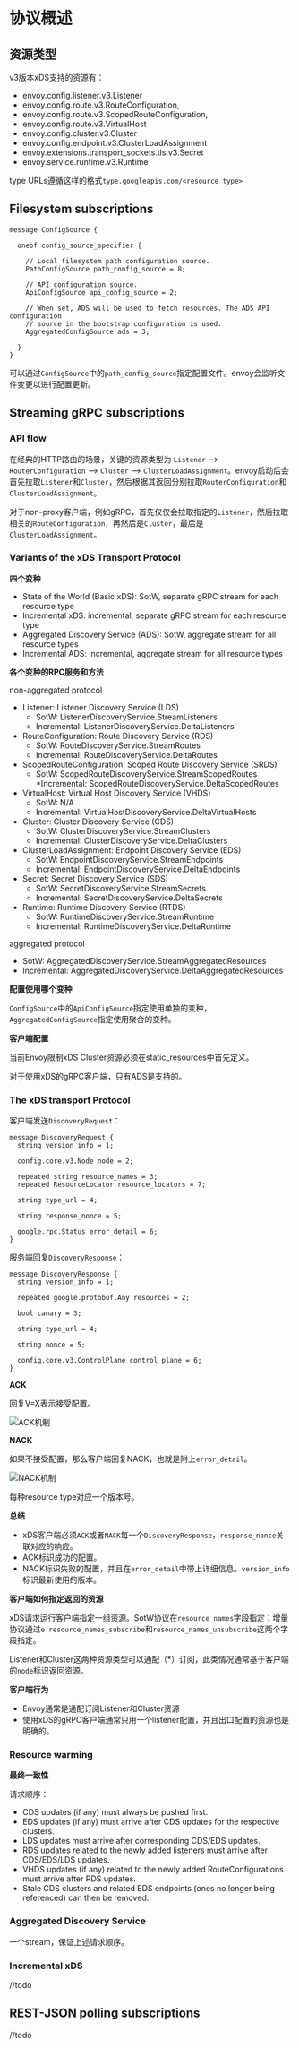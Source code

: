 # 协议概述

## 资源类型

v3版本xDS支持的资源有：
* envoy.config.listener.v3.Listener
* envoy.config.route.v3.RouteConfiguration,
* envoy.config.route.v3.ScopedRouteConfiguration,
* envoy.config.route.v3.VirtualHost
* envoy.config.cluster.v3.Cluster
* envoy.config.endpoint.v3.ClusterLoadAssignment
* envoy.extensions.transport_sockets.tls.v3.Secret
* envoy.service.runtime.v3.Runtime

type URLs遵循这样的格式`type.googleapis.com/<resource type>`

## Filesystem subscriptions

```
message ConfigSource {

  oneof config_source_specifier {

    // Local filesystem path configuration source.
    PathConfigSource path_config_source = 8;

    // API configuration source.
    ApiConfigSource api_config_source = 2;

    // When set, ADS will be used to fetch resources. The ADS API configuration
    // source in the bootstrap configuration is used.
    AggregatedConfigSource ads = 3;

  }
}
```

可以通过`ConfigSource`中的`path_config_source`指定配置文件。envoy会监听文件变更以进行配置更新。


## Streaming gRPC subscriptions

### API flow

在经典的HTTP路由的场景，关键的资源类型为 `Listener` --> `RouterConfiguration` --> `Cluster` --> `ClusterLoadAssignment`。envoy启动后会首先拉取`Listener`和`Cluster`，然后根据其返回分别拉取`RouterConfiguration`和`ClusterLoadAssignment`。

对于non-proxy客户端，例如gRPC，首先仅仅会拉取指定的`Listener`，然后拉取相关的`RouteConfiguration`，再然后是`Cluster`，最后是`ClusterLoadAssignment`。


### Variants of the xDS Transport Protocol

**四个变种**

* State of the World (Basic xDS): SotW, separate gRPC stream for each resource type
* Incremental xDS: incremental, separate gRPC stream for each resource type
* Aggregated Discovery Service (ADS): SotW, aggregate stream for all resource types
* Incremental ADS: incremental, aggregate stream for all resource types



**各个变种的RPC服务和方法**

non-aggregated protocol

* Listener: Listener Discovery Service (LDS)
  * SotW: ListenerDiscoveryService.StreamListeners
  * Incremental: ListenerDiscoveryService.DeltaListeners
* RouteConfiguration: Route Discovery Service (RDS)
  * SotW: RouteDiscoveryService.StreamRoutes
  * Incremental: RouteDiscoveryService.DeltaRoutes
* ScopedRouteConfiguration: Scoped Route Discovery Service (SRDS)
  * SotW: ScopedRouteDiscoveryService.StreamScopedRoutes
  *Incremental: ScopedRouteDiscoveryService.DeltaScopedRoutes
* VirtualHost: Virtual Host Discovery Service (VHDS)
  * SotW: N/A
  * Incremental: VirtualHostDiscoveryService.DeltaVirtualHosts
* Cluster: Cluster Discovery Service (CDS)
  * SotW: ClusterDiscoveryService.StreamClusters
  * Incremental: ClusterDiscoveryService.DeltaClusters
* ClusterLoadAssignment: Endpoint Discovery Service (EDS)
  * SotW: EndpointDiscoveryService.StreamEndpoints
  * Incremental: EndpointDiscoveryService.DeltaEndpoints
* Secret: Secret Discovery Service (SDS)
  * SotW: SecretDiscoveryService.StreamSecrets
  * Incremental: SecretDiscoveryService.DeltaSecrets
* Runtime: Runtime Discovery Service (RTDS)
  * SotW: RuntimeDiscoveryService.StreamRuntime
  * Incremental: RuntimeDiscoveryService.DeltaRuntime

aggregated protocol

* SotW: AggregatedDiscoveryService.StreamAggregatedResources
* Incremental: AggregatedDiscoveryService.DeltaAggregatedResources

**配置使用哪个变种**

`ConfigSource`中的`ApiConfigSource`指定使用单独的变种，`AggregatedConfigSource`指定使用聚合的变种。

**客户端配置**

当前Envoy限制xDS Cluster资源必须在static_resources中首先定义。

对于使用xDS的gRPC客户端，只有ADS是支持的。

### The xDS transport Protocol


客户端发送`DiscoveryRequest`：
```proto3
message DiscoveryRequest {
  string version_info = 1;

  config.core.v3.Node node = 2;

  repeated string resource_names = 3;
  repeated ResourceLocator resource_locators = 7;

  string type_url = 4;

  string response_nonce = 5;

  google.rpc.Status error_detail = 6;
}
```

服务端回复`DiscoveryResponse`：
```proto3
message DiscoveryResponse {
  string version_info = 1;

  repeated google.protobuf.Any resources = 2;

  bool canary = 3;

  string type_url = 4;

  string nonce = 5;

  config.core.v3.ControlPlane control_plane = 6;
}
```

**ACK**

回复V=X表示接受配置。

![ACK机制](images/ack.png)

**NACK**

如果不接受配置，那么客户端回复NACK，也就是附上`error_detail`。

![NACK机制](images/nack.png)

每种resource type对应一个版本号。

**总结**
* xDS客户端必须`ACK`或者`NACK`每一个`DiscoveryResponse`，`response_nonce`关联对应的响应。
* ACK标识成功的配置。
* NACK标识失败的配置，并且在`error_detail`中带上详细信息。`version_info`标识最新使用的版本。

**客户端如何指定返回的资源**

xDS请求运行客户端指定一组资源。SotW协议在`resource_names`字段指定；增量协议通过`e resource_names_subscribe`和`resource_names_unsubscribe`这两个字段指定。

Listener和Cluster这两种资源类型可以通配（*）订阅，此类情况通常基于客户端的`node`标识返回资源。

**客户端行为**
* Envoy通常是通配订阅Listener和Cluster资源
* 使用xDS的gRPC客户端通常只用一个listener配置，并且出口配置的资源也是明确的。

### Resource warming

**最终一致性**

请求顺序：
* CDS updates (if any) must always be pushed first.
* EDS updates (if any) must arrive after CDS updates for the respective clusters.
* LDS updates must arrive after corresponding CDS/EDS updates.
* RDS updates related to the newly added listeners must arrive after CDS/EDS/LDS updates.
* VHDS updates (if any) related to the newly added RouteConfigurations must arrive after RDS updates.
* Stale CDS clusters and related EDS endpoints (ones no longer being referenced) can then be removed.

### Aggregated Discovery Service

一个stream，保证上述请求顺序。

### Incremental xDS

//todo

## REST-JSON polling subscriptions

//todo


